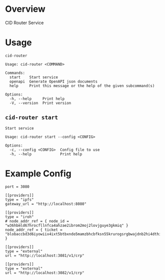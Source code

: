 # Overview

CID Router Service

# Usage

```present cargo run -- --help
cid-router

Usage: cid-router <COMMAND>

Commands:
  start    Start service
  openapi  Generate OpenAPI json documents
  help     Print this message or the help of the given subcommand(s)

Options:
  -h, --help     Print help
  -V, --version  Print version
```

## `cid-router start`

```present cargo run -- start --help
Start service

Usage: cid-router start --config <CONFIG>

Options:
  -c, --config <CONFIG>  Config file to use
  -h, --help             Print help
```

# Example Config

```present cat config.example.toml
port = 3080

[[providers]]
type = "ipfs"
gateway_url = "http://localhost:8080"

[[providers]]
type = "iroh"
# node_addr_ref = { node_id = "w36hbmld67hrocfllnfca4ahzae2ibrom2moj2lovjguye3gkmiq" }
node_addr_ref = { ticket = "blobaccbd3d6iyowiix4ixt5btbxndo5mamzbhcbfksn55krurogsrgbwajdnb2hi4dthixs65ltmuys2mjoojswyylzfzuxe33ifzxgk5dxn5zgwlrpauaesa732pf6aaqavqiqaaol4abablataaa4xyacacwboaabzpqaeagavaafbs7aaiax3vlpwtrmwr4owttczv6g4pglwz26xxj4bgovjfcmvus7awi6dda" }

[[providers]]
type = "external"
url = "http://localhost:3081/v1/crp"

[[providers]]
type = "external"
url = "http://localhost:3082/v1/crp"
```
